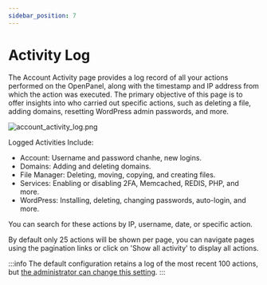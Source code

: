 ```yaml
---
sidebar_position: 7
---
```


# Activity Log

The Account Activity page provides a log record of all your actions performed on the OpenPanel, along with the timestamp and IP address from which the action was executed. The primary objective of this page is to offer insights into who carried out specific actions, such as deleting a file, adding domains, resetting WordPress admin passwords, and more.

![account_activity_log.png](/img/panel/v2/activity.png)

Logged Activities Include:

- Account: Username and password chanhe, new logins.
- Domains: Adding and deleting domains.
- File Manager: Deleting, moving, copying, and creating files.
- Services: Enabling or disabling 2FA, Memcached, REDIS, PHP, and more.
- WordPress: Installing, deleting, changing passwords, auto-login, and more.

You can search for these actions by IP, username, date, or specific action.

By default only 25 actions will be shown per page, you can navigate pages using the pagination links or click on 'Show all activity' to display all actions.

:::info
The default configuration retains a log of the most recent 100 actions, but [the administrator can change this setting](/docs/admin/scripts/openpanel_config#activity_items_per_page).
:::
